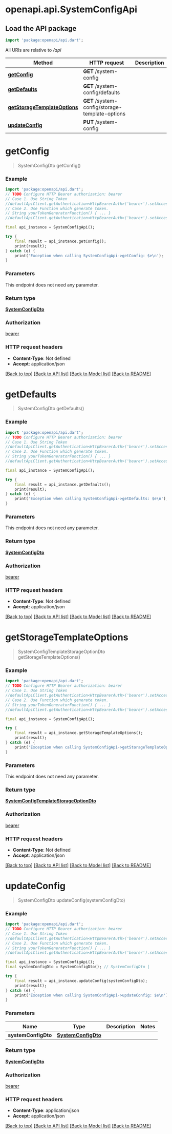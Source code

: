 # openapi.api.SystemConfigApi

## Load the API package
```dart
import 'package:openapi/api.dart';
```

All URIs are relative to */api*

Method | HTTP request | Description
------------- | ------------- | -------------
[**getConfig**](SystemConfigApi.md#getconfig) | **GET** /system-config | 
[**getDefaults**](SystemConfigApi.md#getdefaults) | **GET** /system-config/defaults | 
[**getStorageTemplateOptions**](SystemConfigApi.md#getstoragetemplateoptions) | **GET** /system-config/storage-template-options | 
[**updateConfig**](SystemConfigApi.md#updateconfig) | **PUT** /system-config | 


# **getConfig**
> SystemConfigDto getConfig()





### Example
```dart
import 'package:openapi/api.dart';
// TODO Configure HTTP Bearer authorization: bearer
// Case 1. Use String Token
//defaultApiClient.getAuthentication<HttpBearerAuth>('bearer').setAccessToken('YOUR_ACCESS_TOKEN');
// Case 2. Use Function which generate token.
// String yourTokenGeneratorFunction() { ... }
//defaultApiClient.getAuthentication<HttpBearerAuth>('bearer').setAccessToken(yourTokenGeneratorFunction);

final api_instance = SystemConfigApi();

try {
    final result = api_instance.getConfig();
    print(result);
} catch (e) {
    print('Exception when calling SystemConfigApi->getConfig: $e\n');
}
```

### Parameters
This endpoint does not need any parameter.

### Return type

[**SystemConfigDto**](SystemConfigDto.md)

### Authorization

[bearer](../README.md#bearer)

### HTTP request headers

 - **Content-Type**: Not defined
 - **Accept**: application/json

[[Back to top]](#) [[Back to API list]](../README.md#documentation-for-api-endpoints) [[Back to Model list]](../README.md#documentation-for-models) [[Back to README]](../README.md)

# **getDefaults**
> SystemConfigDto getDefaults()





### Example
```dart
import 'package:openapi/api.dart';
// TODO Configure HTTP Bearer authorization: bearer
// Case 1. Use String Token
//defaultApiClient.getAuthentication<HttpBearerAuth>('bearer').setAccessToken('YOUR_ACCESS_TOKEN');
// Case 2. Use Function which generate token.
// String yourTokenGeneratorFunction() { ... }
//defaultApiClient.getAuthentication<HttpBearerAuth>('bearer').setAccessToken(yourTokenGeneratorFunction);

final api_instance = SystemConfigApi();

try {
    final result = api_instance.getDefaults();
    print(result);
} catch (e) {
    print('Exception when calling SystemConfigApi->getDefaults: $e\n');
}
```

### Parameters
This endpoint does not need any parameter.

### Return type

[**SystemConfigDto**](SystemConfigDto.md)

### Authorization

[bearer](../README.md#bearer)

### HTTP request headers

 - **Content-Type**: Not defined
 - **Accept**: application/json

[[Back to top]](#) [[Back to API list]](../README.md#documentation-for-api-endpoints) [[Back to Model list]](../README.md#documentation-for-models) [[Back to README]](../README.md)

# **getStorageTemplateOptions**
> SystemConfigTemplateStorageOptionDto getStorageTemplateOptions()





### Example
```dart
import 'package:openapi/api.dart';
// TODO Configure HTTP Bearer authorization: bearer
// Case 1. Use String Token
//defaultApiClient.getAuthentication<HttpBearerAuth>('bearer').setAccessToken('YOUR_ACCESS_TOKEN');
// Case 2. Use Function which generate token.
// String yourTokenGeneratorFunction() { ... }
//defaultApiClient.getAuthentication<HttpBearerAuth>('bearer').setAccessToken(yourTokenGeneratorFunction);

final api_instance = SystemConfigApi();

try {
    final result = api_instance.getStorageTemplateOptions();
    print(result);
} catch (e) {
    print('Exception when calling SystemConfigApi->getStorageTemplateOptions: $e\n');
}
```

### Parameters
This endpoint does not need any parameter.

### Return type

[**SystemConfigTemplateStorageOptionDto**](SystemConfigTemplateStorageOptionDto.md)

### Authorization

[bearer](../README.md#bearer)

### HTTP request headers

 - **Content-Type**: Not defined
 - **Accept**: application/json

[[Back to top]](#) [[Back to API list]](../README.md#documentation-for-api-endpoints) [[Back to Model list]](../README.md#documentation-for-models) [[Back to README]](../README.md)

# **updateConfig**
> SystemConfigDto updateConfig(systemConfigDto)





### Example
```dart
import 'package:openapi/api.dart';
// TODO Configure HTTP Bearer authorization: bearer
// Case 1. Use String Token
//defaultApiClient.getAuthentication<HttpBearerAuth>('bearer').setAccessToken('YOUR_ACCESS_TOKEN');
// Case 2. Use Function which generate token.
// String yourTokenGeneratorFunction() { ... }
//defaultApiClient.getAuthentication<HttpBearerAuth>('bearer').setAccessToken(yourTokenGeneratorFunction);

final api_instance = SystemConfigApi();
final systemConfigDto = SystemConfigDto(); // SystemConfigDto | 

try {
    final result = api_instance.updateConfig(systemConfigDto);
    print(result);
} catch (e) {
    print('Exception when calling SystemConfigApi->updateConfig: $e\n');
}
```

### Parameters

Name | Type | Description  | Notes
------------- | ------------- | ------------- | -------------
 **systemConfigDto** | [**SystemConfigDto**](SystemConfigDto.md)|  | 

### Return type

[**SystemConfigDto**](SystemConfigDto.md)

### Authorization

[bearer](../README.md#bearer)

### HTTP request headers

 - **Content-Type**: application/json
 - **Accept**: application/json

[[Back to top]](#) [[Back to API list]](../README.md#documentation-for-api-endpoints) [[Back to Model list]](../README.md#documentation-for-models) [[Back to README]](../README.md)


